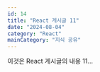 ```yaml
---
id: 14
title: "React 게시글 11"
date: "2024-08-04"
category: "React"
mainCategory: "지식 공유"
---
```


이것은 React 게시글의 내용 11...
